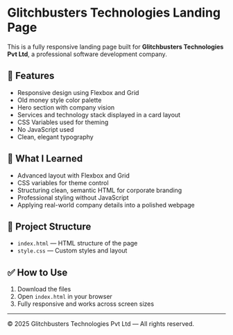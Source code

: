 
# Glitchbusters Technologies Landing Page

This is a fully responsive landing page built for **Glitchbusters Technologies Pvt Ltd**, a professional software development company.

## 🔧 Features

- Responsive design using Flexbox and Grid
- Old money style color palette
- Hero section with company vision
- Services and technology stack displayed in a card layout
- CSS Variables used for theming
- No JavaScript used
- Clean, elegant typography

## 🧠 What I Learned

- Advanced layout with Flexbox and Grid
- CSS variables for theme control
- Structuring clean, semantic HTML for corporate branding
- Professional styling without JavaScript
- Applying real-world company details into a polished webpage

## 📂 Project Structure

- `index.html` — HTML structure of the page
- `style.css` — Custom styles and layout

## ✅ How to Use

1. Download the files
2. Open `index.html` in your browser
3. Fully responsive and works across screen sizes

---

© 2025 Glitchbusters Technologies Pvt Ltd — All rights reserved.
